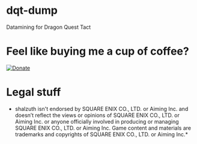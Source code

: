 # dqt-dump
 Datamining for Dragon Quest Tact
 
# Feel like buying me a cup of coffee?

[![Donate](https://img.shields.io/badge/Donate-PayPal-green.svg)](https://www.paypal.com/cgi-bin/webscr?cmd=_s-xclick&hosted_button_id=4JTD52ECXN4EW)

# Legal stuff

* shalzuth isn't endorsed by SQUARE ENIX CO., LTD. or Aiming Inc. and doesn’t reflect the views or opinions of SQUARE ENIX CO., LTD. or Aiming Inc. or anyone officially involved in producing or managing SQUARE ENIX CO., LTD. or Aiming Inc. Game content and materials are trademarks and copyrights of SQUARE ENIX CO., LTD. or Aiming Inc.*